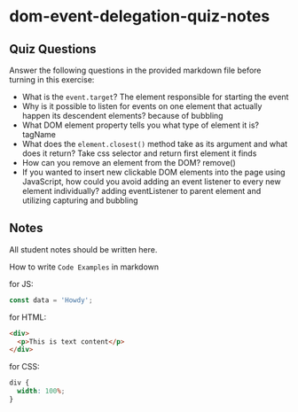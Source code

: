 # dom-event-delegation-quiz-notes

## Quiz Questions

Answer the following questions in the provided markdown file before turning in this exercise:

- What is the `event.target`?
  The element responsible for starting the event
- Why is it possible to listen for events on one element that actually happen its descendent elements?
  because of bubbling
- What DOM element property tells you what type of element it is?
  tagName
- What does the `element.closest()` method take as its argument and what does it return?
  Take css selector and return first element it finds
- How can you remove an element from the DOM?
  remove()
- If you wanted to insert new clickable DOM elements into the page using JavaScript, how could you avoid adding an event listener to every new element individually?
  adding eventListener to parent element and utilizing capturing and bubbling

## Notes

All student notes should be written here.

How to write `Code Examples` in markdown

for JS:

```javascript
const data = 'Howdy';
```

for HTML:

```html
<div>
  <p>This is text content</p>
</div>
```

for CSS:

```css
div {
  width: 100%;
}
```
